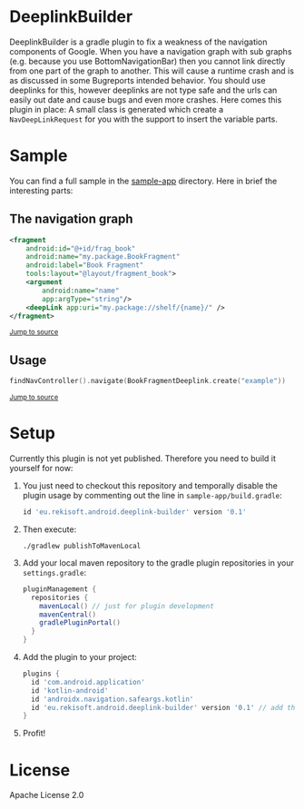 # DeeplinkBuilder

DeeplinkBuilder is a gradle plugin to fix a weakness of the navigation components of Google. When
you have a navigation graph with sub graphs (e.g. because you use BottomNavigationBar) then you
cannot link directly from one part of the graph to another. This will cause a runtime crash and is
as discussed in some Bugreports intended behavior. You should use deeplinks for this, however
deeplinks are not type safe and the urls can easily out date and cause bugs and even more crashes.
Here comes this plugin in place: A small class is generated which create a `NavDeepLinkRequest` for
you with the support to insert the variable parts.

# Sample

You can find a full sample in the [sample-app](./sample-app) directory. Here in brief the
interesting parts:

## The navigation graph
```xml
<fragment
    android:id="@+id/frag_book"
    android:name="my.package.BookFragment"
    android:label="Book Fragment"
    tools:layout="@layout/fragment_book">
    <argument
        android:name="name"
        app:argType="string"/>
    <deepLink app:uri="my.package://shelf/{name}/" />
</fragment>
```
<sup>[Jump to source](./sample-app/src/main/res/navigation/sample.xml#L53-L62)</sup>

## Usage
```kotlin
findNavController().navigate(BookFragmentDeeplink.create("example"))
```
<sup>[Jump to source](./sample-app/src/main/java/eu/rekisoft/android/deeplink/HomeFragment.kt#L22)</sup>

# Setup

Currently this plugin is not yet published. Therefore you need to build it yourself for now:

1. You just need to checkout this repository and temporally disable the plugin usage by commenting
out the line in `sample-app/build.gradle`:

    ```groovy
    id 'eu.rekisoft.android.deeplink-builder' version '0.1'
    ```

2. Then execute:

    ```shell
    ./gradlew publishToMavenLocal
    ```

3. Add your local maven repository to the gradle plugin repositories in your `settings.gradle`:
    ```groovy
    pluginManagement {
      repositories {
        mavenLocal() // just for plugin development
        mavenCentral()
        gradlePluginPortal()
      }
    }
    ```

4. Add the plugin to your project:

    ```groovy
    plugins {
      id 'com.android.application'
      id 'kotlin-android'
      id 'androidx.navigation.safeargs.kotlin'
      id 'eu.rekisoft.android.deeplink-builder' version '0.1' // add this line
    }
    ```

5. Profit!

# License

Apache License 2.0

